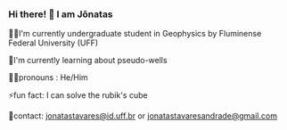 ### Hi there! 👋 I am Jônatas

👨‍🎓I'm currently undergraduate student in Geophysics by Fluminense Federal University (UFF)

🌱I'm currently learning about pseudo-wells

🙅‍♂️pronouns : He/Him

⚡️fun fact: I can solve the rubik's cube

📧contact: jonatastavares@id.uff.br or jonatastavaresandrade@gmail.com
